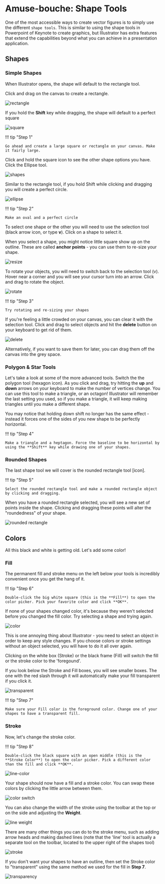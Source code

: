 # **Amuse-bouche**: Shape Tools

One of the most accessible ways to create vector figures is to simply use the different `shape tools`. This is similar to using the shape tools in Powerpoint of Keynote to create graphics, but Illustrator has extra features that extend the capabilities beyond what you can achieve in a presentation application. 

## Shapes

### Simple Shapes
When Illustrator opens, the shape will default to the rectangle tool.

Click and drag on the canvas to create a rectangle. 

![rectangle](assets/rectangle.gif#large)
<br>

If you hold the **Shift** key while dragging, the shape will default to a perfect square

![square](assets/square.gif#large)
<br>

!!! tip "Step 1"

	Go ahead and create a large square or rectangle on your canvas. Make it fairly large.

Click and hold the square icon to see the other shape options you have. Click the Ellipse tool. 

![shapes](assets/shapes.png#large)
<br>

Similar to the rectangle tool, if you hold Shift while clicking and dragging you will create a perfect circle. 

![ellipse](assets/ellipse.gif#large)
<br>

!!! tip "Step 2"

	Make an oval and a perfect circle

To select one shape or the other you will need to use the selection tool (black arrow icon, or type **v**). Click on a shape to select it. 

When you select a shape, you might notice little square show up on the outline. These are called **anchor points** - you can use them to re-size your shape. 

![resize](assets/selection.gif#large)

To rotate your objects, you will need to switch back to the selection tool (v). Hover near a corner and you will see your cursor turn into an arrow. Click and drag to rotate the object. 

![rotate](assets/rotate.gif#large)
<br>

!!! tip "Step 3"

	Try rotating and re-sizing your shapes


If you're feeling a little crowded on your canvas, you can clear it with the selection tool. Click and drag to select objects and hit the **delete** button on your keyboard to get rid of them. 

![delete](assets/delete.gif#large)
<br>

Alternatively, if you want to save them for later, you can drag them off the canvas into the grey space. 


### Polygon & Star Tools
Let's take a look at some of the more advanced tools. Switch the the polygon tool (hexagon icon). As you click and drag, try hitting the **up** and **down** arrows on your keyboard to make the number of vertices change. You can use this tool to make a triangle, or an octagon! Illustrator will remember the last setting you used, so if you make a triangle, it will keep making triangles until you make a different shape. 

You may notice that holding down shift no longer has the same effect - instead it forces one of the sides of you new shape to be perfectly horizontal. 

!!! tip "Step 4"

	Make a triangle and a heptagon. Force the baseline to be horizontal by using the **Shift** key while drawing one of your shapes. 

### Rounded Shapes
The last shape tool we will cover is the rounded rectangle tool [icon]. 

!!! tip "Step 5"

	Select the rounded rectangle tool and make a rounded rectangle object by clicking and dragging.

When you have a rounded rectangle selected, you will see a new set of points inside the shape. Clicking and dragging these points will alter the "roundedness" of your shape. 

![rounded rectangle](assets/rounded-corners.gif#large)
<br>

## Colors
All this black and white is getting old. Let's add some color!

### Fill
The permanent fill and stroke menu on the left below your tools is incredibly convenient once you get the hang of it. 

!!! tip "Step 6"

	Double-click the big white square (this is the **Fill**) to open the color picker. Pick your favorite color and click **OK**. 

If none of your shapes changed color, it's because they weren't selected before you changed the fill color. Try selecting a shape and trying again. 

![color](assets/color.gif#large)
<br>

This is one annoying thing about Illustrator - you need to select an object in order to keep any style changes. If you choose colors or stroke settings without an object selected, you will have to do it all over again.

Clicking on the white box (Stroke) or the black frame (Fill) will switch the fill or the stroke color to the 'foregound'. 

If you look below the Stroke and Fill boxes, you will see smaller boxes. The one with the red slash through it will automatically make your fill transparent if you click it. 

![transparent](assets/transparent.gif#large)
<br>

!!! tip "Step 7"

	Make sure your Fill color is the foreground color. Change one of your shapes to have a transparent fill. 

### Stroke
Now, let's change the stroke color. 

!!! tip "Step 8"

	Double-click the black square with an open middle (this is the **Stroke Color**) to open the color picker. Pick a different color than the fill and click **OK**. 

![line-color](assets/line-color.gif#large)
<br>

Your shape should now have a fill and a stroke color. You can swap these colors by clicking the little arrow between them. 

![color switch](assets/color-switch.gif#large)
<br>

You can also change the width of the stroke using the toolbar at the top or on the side and adjusting the **Weight**.

![line weight](assets/line-weight.gif#large)
<br>

There are many other things you can do to the stroke menu, such as adding arrow heads and making dashed lines (note that the 'line' tool is actually a separate tool on the toolbar, located to the upper right of the shapes tool)

![stroke](assets/stroke.gif#large)
<br>

If you don't want your shapes to have an outline, then set the Stroke color to "transparent" using the same method we used for the fill in **Step 7**. 

![transparency](assets/transparent.gif#large)
<br>


